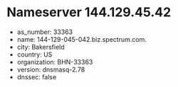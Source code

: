 # Nameserver 144.129.45.42

* as_number: 33363
* name: 144-129-045-042.biz.spectrum.com.
* city: Bakersfield
* country: US
* organization: BHN-33363
* version: dnsmasq-2.78
* dnssec: false
